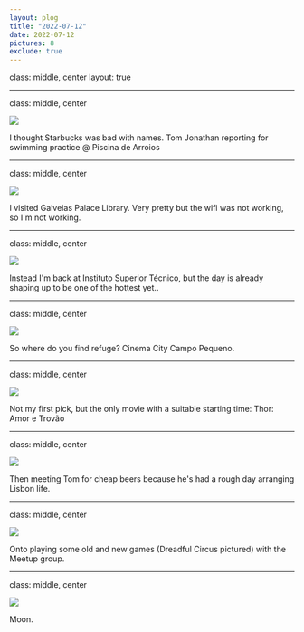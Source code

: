 ```yaml
---
layout: plog
title: "2022-07-12"
date: 2022-07-12
pictures: 8
exclude: true
---
```


class: middle, center
layout: true

---

class: middle, center

<img class="plog-picture" src="{{ site.baseurl }}/img/plog/2022-07-12/01.jpg" />

I thought Starbucks was bad with names. Tom Jonathan reporting for swimming practice @ Piscina de Arroios

---

class: middle, center

<img class="plog-picture" src="{{ site.baseurl }}/img/plog/2022-07-12/02.jpg" />

I visited Galveias Palace Library. Very pretty but the wifi was not working, so I'm not working.

---

class: middle, center

<img class="plog-picture" src="{{ site.baseurl }}/img/plog/2022-07-12/03.jpg" />

Instead I'm back at Instituto Superior Técnico, but the day is already shaping up to be one of the hottest yet..

---

class: middle, center

<img class="plog-picture" src="{{ site.baseurl }}/img/plog/2022-07-12/04.jpg" />

So where do you find refuge? Cinema City Campo Pequeno.

---

class: middle, center

<img class="plog-picture" src="{{ site.baseurl }}/img/plog/2022-07-12/05.jpg" />

Not my first pick, but the only movie with a suitable starting time: Thor: Amor e Trovão

---

class: middle, center

<img class="plog-picture" src="{{ site.baseurl }}/img/plog/2022-07-12/06.jpg" />

Then meeting Tom for cheap beers because he's had a rough day arranging Lisbon life.

---

class: middle, center

<img class="plog-picture" src="{{ site.baseurl }}/img/plog/2022-07-12/07.jpg" />

Onto playing some old and new games (Dreadful Circus pictured) with the Meetup group.

---

class: middle, center

<img class="plog-picture" src="{{ site.baseurl }}/img/plog/2022-07-12/08.jpg" />

Moon.

